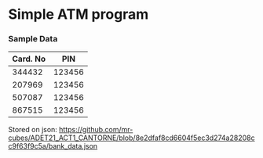 # Simple ATM program
### Sample Data
| Card. No  |  PIN    |
| --------- | ------- |
|   344432  |  123456 |
|   207969  |  123456 |
|   507087  |  123456 |
|   867515  |  123456 |

Stored on json:
https://github.com/mr-cubes/ADET21_ACT1_CANTORNE/blob/8e2dfaf8cd6604f5ec3d274a28208cc9f63f9c5a/bank_data.json
